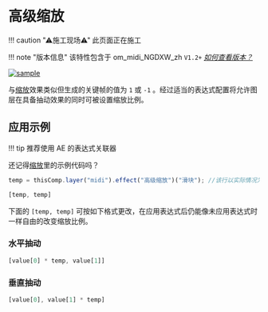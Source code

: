 # 高级缩放

!!! caution "⚠施工现场⚠"
    此页面正在施工

!!! note "版本信息"
    该特性包含于 om_midi_NGDXW_zh `V1.2+`
    [*如何查看版本？*](/install.md#_4)

[![sample](/gallery/adv-scale-sample1.png)](/gallery/adv-scale-sample1.png)

与[缩放](scale.md)效果类似但生成的关键帧的值为 `1` 或 `-1` 。经过适当的表达式配置将允许图层在具备抽动效果的同时可被设置缩放比例。

## 应用示例

!!! tip
    推荐使用 AE 的表达式关联器

还记得[缩放](scale.md)里的示例代码吗？

```javascript
temp = thisComp.layer("midi").effect("高级缩放")("滑块"); //该行以实际情况为准，示例内容仅供参考

[temp, temp]
```

下面的 `[temp, temp]` 可按如下格式更改，在应用表达式后仍能像未应用表达式时一样自由的改变缩放比例。

### 水平抽动

```JavaScript
[value[0] * temp, value[1]]
```

### 垂直抽动

```JavaScript
[value[0], value[1] * temp]
```